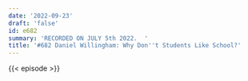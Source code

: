 ```yaml
---
date: '2022-09-23'
draft: 'false'
id: e682
summary: 'RECORDED ON JULY 5th 2022.  '
title: '#682 Daniel Willingham: Why Don''t Students Like School?'
---
```

{{< episode >}}
